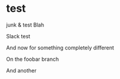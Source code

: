 test
====

junk & test
Blah


Slack test

And now for something completely different

On the foobar branch

And another

